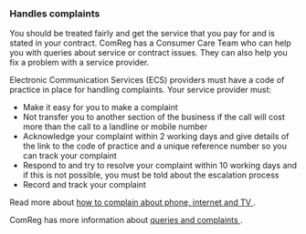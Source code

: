 ###  Handles complaints

You should be treated fairly and get the service that you pay for and is
stated in your contract. ComReg has a Consumer Care Team who can help you with
queries about service or contract issues. They can also help you fix a problem
with a service provider.

Electronic Communication Services (ECS) providers must have a code of practice
in place for handling complaints. Your service provider must:

  * Make it easy for you to make a complaint 
  * Not transfer you to another section of the business if the call will cost more than the call to a landline or mobile number 
  * Acknowledge your complaint within 2 working days and give details of the link to the code of practice and a unique reference number so you can track your complaint 
  * Respond to and try to resolve your complaint within 10 working days and if this is not possible, you must be told about the escalation process 
  * Record and track your complaint 

Read more about [ how to complain about phone, internet and TV
](/en/consumer/how-to-complain/complain-about-phone-internet-and-tv/) .

ComReg has more information about [ queries and complaints
](https://www.comreg.ie/queries-complaints/) .

